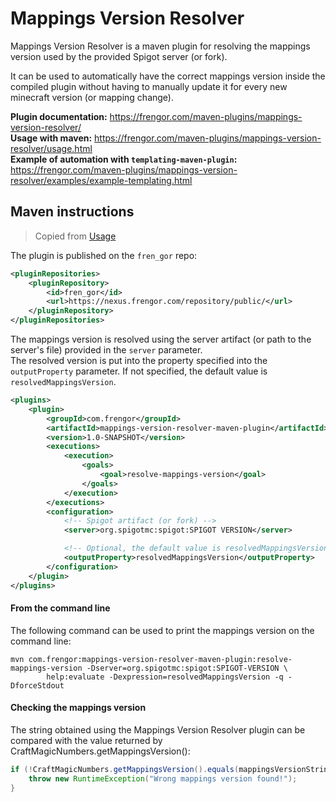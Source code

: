 # Mappings Version Resolver

Mappings Version Resolver is a maven plugin for resolving the mappings version used by the provided Spigot server (or fork).

It can be used to automatically have the correct mappings version inside the compiled plugin without having to manually update
it for every new minecraft version (or mapping change).

**Plugin documentation:** <https://frengor.com/maven-plugins/mappings-version-resolver/>  
**Usage with maven:** <https://frengor.com/maven-plugins/mappings-version-resolver/usage.html>  
**Example of automation with `templating-maven-plugin`:** <https://frengor.com/maven-plugins/mappings-version-resolver/examples/example-templating.html>  

## Maven instructions

> Copied from [Usage](https://frengor.com/maven-plugins/mappings-version-resolver/usage.html)

The plugin is published on the `fren_gor` repo:

```xml
<pluginRepositories>
    <pluginRepository>
        <id>fren_gor</id>
        <url>https://nexus.frengor.com/repository/public/</url>
    </pluginRepository>
</pluginRepositories>
```

The mappings version is resolved using the server artifact (or path to the server's file) provided in the `server` parameter.  
The resolved version is put into the property specified into the `outputProperty` parameter. If not specified, the default value is `resolvedMappingsVersion`.

```xml
<plugins>
    <plugin>
        <groupId>com.frengor</groupId>
        <artifactId>mappings-version-resolver-maven-plugin</artifactId>
        <version>1.0-SNAPSHOT</version>
        <executions>
            <execution>
                <goals>
                    <goal>resolve-mappings-version</goal>
                </goals>
            </execution>
        </executions>
        <configuration>
            <!-- Spigot artifact (or fork) -->
            <server>org.spigotmc:spigot:SPIGOT VERSION</server>

            <!-- Optional, the default value is resolvedMappingsVersion -->
            <outputProperty>resolvedMappingsVersion</outputProperty>
        </configuration>
    </plugin>
</plugins>
```

#### From the command line

The following command can be used to print the mappings version on the command line:

```shell
mvn com.frengor:mappings-version-resolver-maven-plugin:resolve-mappings-version -Dserver=org.spigotmc:spigot:SPIGOT-VERSION \
        help:evaluate -Dexpression=resolvedMappingsVersion -q -DforceStdout
```

#### Checking the mappings version

The string obtained using the Mappings Version Resolver plugin can be compared with the value returned by CraftMagicNumbers.getMappingsVersion():

```java
if (!CraftMagicNumbers.getMappingsVersion().equals(mappingsVersionString)) {
    throw new RuntimeException("Wrong mappings version found!");
}
```

